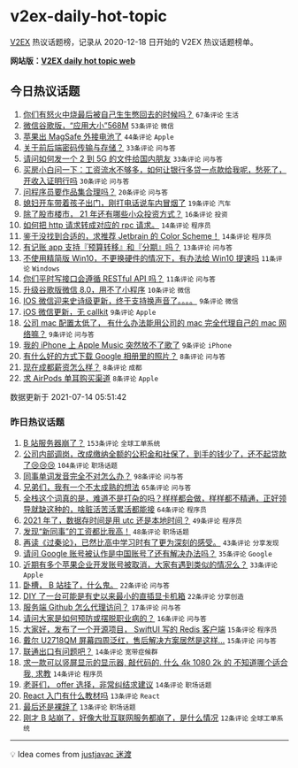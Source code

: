 # v2ex-daily-hot-topic

[V2EX](https://www.v2ex.com/) 热议话题榜，记录从 2020-12-18 日开始的 V2EX 热议话题榜单。

**网站版：[V2EX daily hot topic web](https://boojack.github.io/v2ex-daily-hot-topic-web/)**

## 今日热议话题

<!-- TODAY BEGIN -->

1. [你们有怒火中烧最后被自己生生憋回去的时候吗？](https://www.v2ex.com/t/789418) `67条评论` `生活`
1. [微信谷歌版，“应用大小”568M](https://www.v2ex.com/t/789383) `53条评论` `微信`
1. [苹果出 MagSafe 外接电池了](https://www.v2ex.com/t/789390) `44条评论` `Apple`
1. [关于前后端密码传输与存储？](https://www.v2ex.com/t/789385) `33条评论` `问与答`
1. [请问如何发一个 2 到 5G 的文件给国内朋友](https://www.v2ex.com/t/789447) `33条评论` `问与答`
1. [买房小白问一下：工资流水不够多，如何让银行多贷一点款给我呢，愁死了，开收入证明行吗](https://www.v2ex.com/t/789419) `30条评论` `问与答`
1. [问程序员要作品集合理吗？](https://www.v2ex.com/t/789391) `20条评论` `问与答`
1. [媳妇开车带着孩子出门，刚打电话说车内冒烟了](https://www.v2ex.com/t/789439) `19条评论` `汽车`
1. [除了股市楼市， 21 年还有哪些小众投资方式？](https://www.v2ex.com/t/789395) `16条评论` `投资`
1. [如何把 http 请求转成对应的 rpc 请求。](https://www.v2ex.com/t/789425) `14条评论` `程序员`
1. [鉴于没找到合适的，求推荐 Jetbrain 的 Color Scheme！](https://www.v2ex.com/t/789415) `14条评论` `程序员`
1. [有记账 app 支持『预算转移』和『分期』吗？](https://www.v2ex.com/t/789393) `13条评论` `问与答`
1. [不使用精简版 Win10，不更换硬件的情况下，有办法给 Win10 提速吗](https://www.v2ex.com/t/789463) `11条评论` `Windows`
1. [你们平时写接口会遵循 RESTful API 吗？](https://www.v2ex.com/t/789400) `11条评论` `问与答`
1. [升级谷歌版微信 8.0，用不了小程序](https://www.v2ex.com/t/789389) `10条评论` `微信`
1. [IOS 微信迎来史诗级更新，终于支持换声音了。。。。](https://www.v2ex.com/t/789451) `9条评论` `微信`
1. [iOS 微信更新，无 callkit](https://www.v2ex.com/t/789445) `9条评论` `Apple`
1. [公司 mac 配置太低了， 有什么办法能用公司的 mac 完全代理自己的 mac 网络嘛？](https://www.v2ex.com/t/789430) `9条评论` `问与答`
1. [我的 iPhone 上 Apple Music 突然放不了歌了](https://www.v2ex.com/t/789429) `9条评论` `iPhone`
1. [有什么好的方式下载 Google 相册里的照片？](https://www.v2ex.com/t/789427) `8条评论` `问与答`
1. [现在成都薪资怎么样？](https://www.v2ex.com/t/789396) `8条评论` `成都`
1. [求 AirPods 单耳购买渠道](https://www.v2ex.com/t/789392) `8条评论` `Apple`

数据更新于 2021-07-14 05:51:42

<!-- TODAY END -->

### 昨日热议话题

<!-- YESTERDAY BEGIN -->

1. [B 站服务器崩了？](https://www.v2ex.com/t/789356) `153条评论` `全球工单系统`
1. [公司内部调岗，改成缴纳全额的公积金和社保了，到手的钱少了，还不起贷款了😢😢😢](https://www.v2ex.com/t/789168) `104条评论` `职场话题`
1. [同事单词发音完全不对怎么办？](https://www.v2ex.com/t/789173) `98条评论` `问与答`
1. [兄弟们，我有一个不太成熟的想法](https://www.v2ex.com/t/789169) `65条评论` `问与答`
1. [全栈这个词真的是，难道不是打杂的吗？样样都会做，样样都不精通，正好领导就缺这种的，啥脏活苦活累活都能接](https://www.v2ex.com/t/789234) `64条评论` `程序员`
1. [2021 年了，数据存时间是用 utc 还是本地时间？](https://www.v2ex.com/t/789255) `49条评论` `程序员`
1. [发现“新同事”的工资都比我高！](https://www.v2ex.com/t/789187) `48条评论` `职场话题`
1. [再读《过秦论》，已然比高中学习时有了更为深刻的感受。](https://www.v2ex.com/t/789238) `43条评论` `分享发现`
1. [请问 Google 账号被认作是中国账号了还有解决办法吗？](https://www.v2ex.com/t/789338) `35条评论` `Google`
1. [近期有多个苹果企业开发账号被取消，大家有遇到类似的情况么？](https://www.v2ex.com/t/789194) `33条评论` `Apple`
1. [卧槽， B 站挂了，什么鬼。](https://www.v2ex.com/t/789363) `22条评论` `问与答`
1. [DIY 了一台可能是有史以来最小的直插显卡机箱](https://www.v2ex.com/t/789310) `22条评论` `分享创造`
1. [服务端 Github 怎么代理访问？](https://www.v2ex.com/t/789231) `17条评论` `问与答`
1. [请问大家是如何预防或摆脱职业病的？](https://www.v2ex.com/t/789221) `16条评论` `问与答`
1. [大家好，发布了一个开源项目， SwiftUI 写的 Redis 客户端](https://www.v2ex.com/t/789198) `15条评论` `程序员`
1. [戴尔 U2718QM 屏幕四周泛红，售后解决方案居然是这样...](https://www.v2ex.com/t/789190) `15条评论` `问与答`
1. [联通出口有问题吧？](https://www.v2ex.com/t/789331) `14条评论` `宽带症候群`
1. [求一款可以竖屏显示的显示器, 敲代码的. 什么 4k 1080 2k 的 不知道哪个适合我, 求教](https://www.v2ex.com/t/789265) `14条评论` `程序员`
1. [老哥们， offer 选择，非常纠结求建议](https://www.v2ex.com/t/789200) `14条评论` `职场话题`
1. [React 入门有什么教材吗](https://www.v2ex.com/t/789313) `13条评论` `React`
1. [最后还是裸辞了](https://www.v2ex.com/t/789163) `13条评论` `职场话题`
1. [刚才 B 站崩了，好像大批互联网服务都崩了，是什么情况](https://www.v2ex.com/t/789377) `12条评论` `全球工单系统`

<!-- YESTERDAY END -->

---

💡 Idea comes from [justjavac 迷渡](https://github.com/justjavac/)

